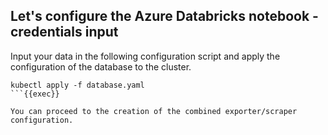 ## Let's configure the Azure Databricks notebook - credentials input

Input your data in the following configuration script and apply the configuration of the database to the cluster.

```plain
kubectl apply -f database.yaml
```{{exec}}

You can proceed to the creation of the combined exporter/scraper configuration.
